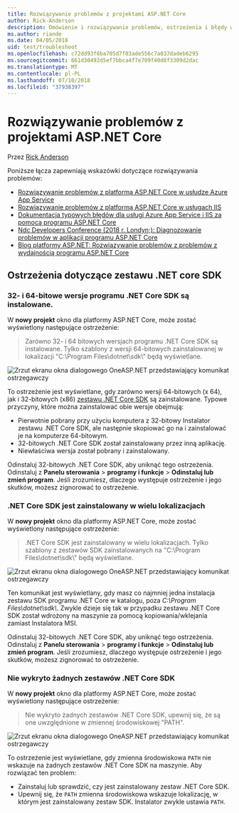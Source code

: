 ```yaml
---
title: Rozwiązywanie problemów z projektami ASP.NET Core
author: Rick-Anderson
description: Omówienie i rozwiązywanie problemów, ostrzeżenia i błędy w projektach programu ASP.NET Core.
ms.author: riande
ms.date: 04/05/2018
uid: test/troubleshoot
ms.openlocfilehash: c72dd93f6ba705d7f03ade556c7a037dadeb6295
ms.sourcegitcommit: 661d30492d5ef7bbca4f7e709f40d8f3309d2dac
ms.translationtype: MT
ms.contentlocale: pl-PL
ms.lasthandoff: 07/10/2018
ms.locfileid: "37938397"
---
```

# <a name="troubleshoot-aspnet-core-projects"></a>Rozwiązywanie problemów z projektami ASP.NET Core

Przez [Rick Anderson](https://twitter.com/RickAndMSFT)

Poniższe łącza zapewniają wskazówki dotyczące rozwiązywania problemów:

* [Rozwiązywanie problemów z platformą ASP.NET Core w usłudze Azure App Service](xref:host-and-deploy/azure-apps/troubleshoot)
* [Rozwiązywanie problemów z platformą ASP.NET Core w usługach IIS](xref:host-and-deploy/iis/troubleshoot)
* [Dokumentacja typowych błędów dla usługi Azure App Service i IIS za pomocą programu ASP.NET Core](xref:host-and-deploy/azure-iis-errors-reference)
* [Ndc Developers Conference (2018 r. Londyn;): Diagnozowanie problemów w aplikacji programu ASP.NET Core](https://www.youtube.com/watch?v=RYI0DHoIVaA)
* [Blog platformy ASP.NET: Rozwiązywanie problemów z problemów z wydajnością programu ASP.NET Core](https://blogs.msdn.microsoft.com/webdev/2018/05/23/asp-net-core-performance-improvements/)

## <a name="net-core-sdk-warnings"></a>Ostrzeżenia dotyczące zestawu .NET core SDK

### <a name="both-the-32-bit-and-64-bit-versions-of-the-net-core-sdk-are-installed"></a>32- i 64-bitowe wersje programu .NET Core SDK są instalowane.

W **nowy projekt** okno dla platformy ASP.NET Core, może zostać wyświetlony następujące ostrzeżenie:

> Zarówno 32- i 64 bitowych wersjach programu .NET Core SDK są instalowane. Tylko szablony z wersji 64-bitowych zainstalowanej w lokalizacji "C:\\Program Files\\dotnet\\sdk\\" będą wyświetlane.

![Zrzut ekranu okna dialogowego OneASP.NET przedstawiający komunikat ostrzegawczy](troubleshoot/_static/both32and64bit.png)

To ostrzeżenie jest wyświetlane, gdy zarówno wersji 64-bitowych (x 64), jak i 32-bitowych (x86) [zestawu .NET Core SDK](https://www.microsoft.com/net/download/all) są zainstalowane. Typowe przyczyny, które można zainstalować obie wersje obejmują:

* Pierwotnie pobrany przy użyciu komputera z 32-bitowy Instalator zestawu .NET Core SDK, ale następnie skopiować go na i zainstalować je na komputerze 64-bitowym.
* 32-bitowych .NET Core SDK został zainstalowany przez inną aplikację.
* Niewłaściwa wersja został pobrany i zainstalowany.

Odinstaluj 32-bitowych .NET Core SDK, aby uniknąć tego ostrzeżenia. Odinstaluj z **Panelu sterowania** > **programy i funkcje** > **Odinstaluj lub zmień program**. Jeśli zrozumiesz, dlaczego występuje ostrzeżenie i jego skutków, możesz zignorować to ostrzeżenie.

### <a name="the-net-core-sdk-is-installed-in-multiple-locations"></a>.NET Core SDK jest zainstalowany w wielu lokalizacjach

W **nowy projekt** okno dla platformy ASP.NET Core, może zostać wyświetlony następujące ostrzeżenie:

> .NET Core SDK jest zainstalowany w wielu lokalizacjach. Tylko szablony z zestawów SDK zainstalowanych na "C:\\Program Files\\dotnet\\sdk\\" będą wyświetlane.

![Zrzut ekranu okna dialogowego OneASP.NET przedstawiający komunikat ostrzegawczy](troubleshoot/_static/multiplelocations.png)

Ten komunikat jest wyświetlany, gdy masz co najmniej jedna instalacja zestawu SDK programu .NET Core w katalogu, poza *C:\\Program Files\\dotnet\\sdk\\*. Zwykle dzieje się tak w przypadku zestawu .NET Core SDK został wdrożony na maszynie za pomocą kopiowania/wklejania zamiast Instalatora MSI.

Odinstaluj 32-bitowych .NET Core SDK, aby uniknąć tego ostrzeżenia. Odinstaluj z **Panelu sterowania** > **programy i funkcje** > **Odinstaluj lub zmień program**. Jeśli zrozumiesz, dlaczego występuje ostrzeżenie i jego skutków, możesz zignorować to ostrzeżenie.

### <a name="no-net-core-sdks-were-detected"></a>Nie wykryto żadnych zestawów .NET Core SDK

W **nowy projekt** okno dla platformy ASP.NET Core, może zostać wyświetlony następujące ostrzeżenie:

> Nie wykryto żadnych zestawów .NET Core SDK, upewnij się, że są one uwzględnione w zmiennej środowiskowej "PATH".

![Zrzut ekranu okna dialogowego OneASP.NET przedstawiający komunikat ostrzegawczy](troubleshoot/_static/NoNetCore.png)

To ostrzeżenie jest wyświetlane, gdy zmienna środowiskowa `PATH` nie wskazuje na żadnych zestawów .NET Core SDK na maszynie. Aby rozwiązać ten problem:

* Zainstaluj lub sprawdzić, czy jest zainstalowany zestaw .NET Core SDK.
* Upewnij się, że `PATH` zmienna środowiskowa wskazuje lokalizację, w którym jest zainstalowany zestaw SDK. Instalator zwykle ustawia `PATH`.
